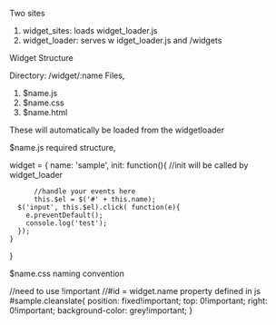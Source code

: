 Two sites

1. widget_sites: loads widget_loader.js
2. widget_loader: serves w idget_loader.js and /widgets

Widget Structure

Directory: /widget/:name
Files, 
1. $name.js
2. $name.css
3. $name.html

These will automatically be loaded from the widgetloader

$name.js required structure,

widget = {
    name: 'sample',
    init: function(){ //init will be called by widget_loader

    	  //handle your events here
    	  this.$el = $('#' + this.name);
	  $('input', this.$el).click( function(e){
	  	e.preventDefault();
		console.log('test');
	  });
    }
}

$name.css naming convention

//need to use !important
//#id = widget.name property defined in js
#sample.cleanslate{
    position: fixed!important;
    top: 0!important;
    right: 0!important;
    background-color: grey!important;
}